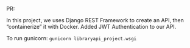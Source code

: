 PR:

In this project, we uses Django REST Framework to create an API, then “containerize” it with Docker. 
Added JWT Authentication to our API.

To run gunicorn:
`gunicorn libraryapi_project.wsgi`